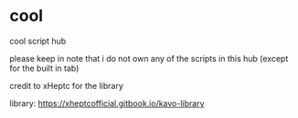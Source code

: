 # cool 
cool script hub

please keep in note that i do not own any of the scripts in this hub (except for the built in tab)

credit to xHeptc for the library

library: https://xheptcofficial.gitbook.io/kavo-library
